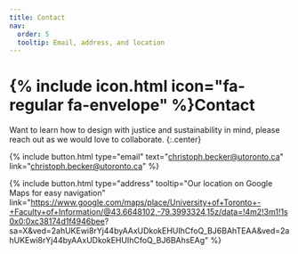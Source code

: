 ```yaml
---
title: Contact
nav:
  order: 5
  tooltip: Email, address, and location
---
```


# {% include icon.html icon="fa-regular fa-envelope" %}Contact

Want to learn how to design with justice and sustainability in mind, 
please reach out as we would love to collaborate.
{:.center}

{%
  include button.html
  type="email"
  text="christoph.becker@utoronto.ca"
  link="christoph.becker@utoronto.ca"
%}

{%
  include button.html
  type="address"
  tooltip="Our location on Google Maps for easy navigation"
  link="https://www.google.com/maps/place/University+of+Toronto+-+Faculty+of+Information/@43.6648102,-79.3993324,15z/data=!4m2!3m1!1s0x0:0xc38174d1f4946bee? sa=X&ved=2ahUKEwi8rYj44byAAxUDkokEHUIhCfoQ_BJ6BAhTEAA&ved=2ahUKEwi8rYj44byAAxUDkokEHUIhCfoQ_BJ6BAhsEAg"
%}

